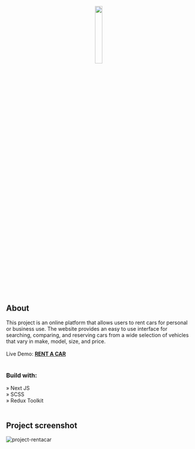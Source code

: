 <div align="center"><img style="width:20%" src='https://github.com/Gloryson/rentacar/assets/92429825/383ef7fc-2315-4fb4-a394-725ddb3fe251'/></div>

## About
This project is an online platform that allows users to rent cars for personal or business use. The website provides an easy to use interface for searching, comparing, and reserving cars from a wide selection of vehicles that vary in make, model, size, and price.
</br>
</br>
Live Demo: [**RENT A CAR**](https://gloryson.github.io/rentacar/ "Click here to follow the link.")
</br>
</br>
### Build with:
» Next JS  
» SCSS  
» Redux Toolkit
</br>
</br>
## Project screenshot
![project-rentacar](https://github.com/Gloryson/rentacar/assets/92429825/be591d74-8e0e-4d21-b543-ccc3a73a610a)
